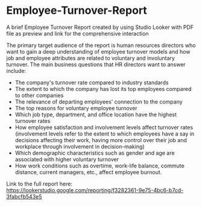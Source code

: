 # Employee-Turnover-Report
A brief Employee Turnover Report created by using Studio Looker with PDF file as preview and link for the comprehensive interaction

The primary target audience of the report is human resources directors who want to gain a deep understanding of employee turnover models and how job and employee attributes are related to voluntary and involuntary turnover. The main business questions that HR directors want to answer include: 
  - The company's turnover rate compared to industry standards
  - The extent to which the company has lost its top employees compared to other companies
  - The relevance of departing employees' connection to the company 
  - The top reasons for voluntary employee turnover
  - Which job type, department, and office location have the highest turnover rates
  - How employee satisfaction and involvement levels affect turnover rates (involvement levels refer to the extent to which employees have a say in decisions affecting their work, having more control over their job and workplace through involvement in decision-making)
  - Which demographic characteristics such as gender and age are associated with higher voluntary turnover
  - How work conditions such as overtime, work-life balance, commute distance, current managers, etc., affect employee burnout.

Link to the full report here: https://lookerstudio.google.com/reporting/f3282361-9e75-4bc6-b7cd-3fabcfb543e5
